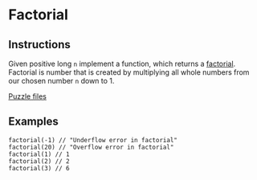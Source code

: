 # Factorial

## Instructions

Given positive long `n` implement a function, which returns a [factorial](https://en.wikipedia.org/wiki/Factorial). Factorial is number that
is created by multiplying all whole numbers from our chosen number `n` down to 1.

[Puzzle files](.)

## Examples

```
factorial(-1) // "Underflow error in factorial"
factorial(20) // "Overflow error in factorial"
factorial(1) // 1
factorial(2) // 2
factorial(3) // 6
```


